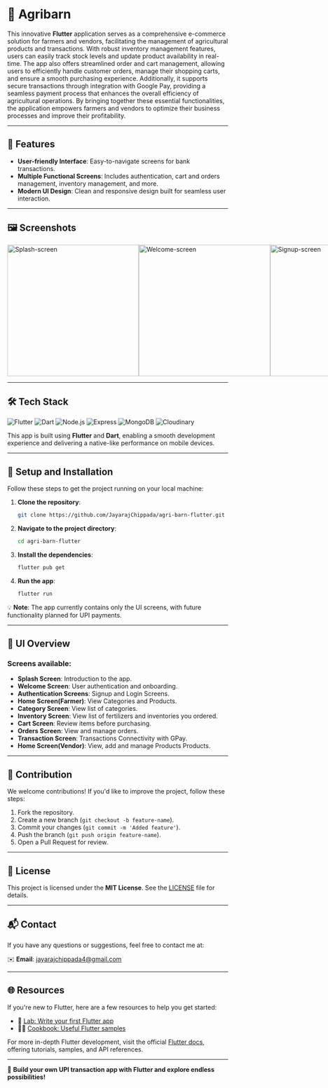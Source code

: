 # 🌾 Agribarn

This innovative **Flutter** application serves as a comprehensive e-commerce solution for farmers and vendors, facilitating the management of agricultural products and transactions. With robust inventory management features, users can easily track stock levels and update product availability in real-time. The app also offers streamlined order and cart management, allowing users to efficiently handle customer orders, manage their shopping carts, and ensure a smooth purchasing experience. Additionally, it supports secure transactions through integration with Google Pay, providing a seamless payment process that enhances the overall efficiency of agricultural operations. By bringing together these essential functionalities, the application empowers farmers and vendors to optimize their business processes and improve their profitability.

---

## 🚀 Features

- **User-friendly Interface**: Easy-to-navigate screens for bank transactions.
- **Multiple Functional Screens**: Includes authentication, cart and orders management, inventory management, and more.
- **Modern UI Design**: Clean and responsive design built for seamless user interaction.
---

## 🖼️ Screenshots

<div style="display: flex; flex-direction: row; justify-content: space-between;">
    <img src="https://github.com/user-attachments/assets/b969bc0c-bf38-40d5-8f4c-e916de7ac128" alt="Splash-screen" height="300"/>
    <img src="https://github.com/user-attachments/assets/e5195854-a33f-4b6f-8deb-1eb07cb5201d" alt="Welcome-screen" height="300"/>
    <img src="https://github.com/user-attachments/assets/6d82db48-2470-4139-8846-3dd421b3bc58" alt="Signup-screen" height="300"/>
    <img src="https://github.com/user-attachments/assets/b0d5acc8-9eae-4ff0-9d6d-7613b0052981" alt="Farmer-Login-screen" height="300"/>
    <img src="https://github.com/user-attachments/assets/2076fc62-bc37-4cdd-8429-d455cc964d85" alt="Vendor-Login-screen" height="300"/>
    <img src="https://github.com/user-attachments/assets/6679be25-e2b3-4a1b-ba42-4a32536ee508" alt="Home-screen" height="300"/>
    <img src="https://github.com/user-attachments/assets/5a422496-92bb-47e9-aea4-41f162559487" alt="Search-screen" height="300"/>
    <img src="https://github.com/user-attachments/assets/82e902e7-5c89-437d-9cf0-aba0715afe6a" alt="Cateogry-screen" height="300"/>
    <img src="https://github.com/user-attachments/assets/604f043d-f2eb-4718-8e8c-d7c26d3699e2" alt="Product-Detail-screen" height="300"/>
    <img src="https://github.com/user-attachments/assets/0c08da58-b0bf-4db3-b61c-1b3517636b1e" alt="Inventory-screen" height="300"/>
    <img src="https://github.com/user-attachments/assets/d9ade874-ee1f-4e00-b5a6-bd1b045d178a" alt="Cart-screen" height="300"/>
    <img src="https://github.com/user-attachments/assets/8e002e43-6199-4e81-a890-18e88cff2afc" alt="Orders-screen" height="300"/>
    <img src="https://github.com/user-attachments/assets/1080c7c2-9aa4-4cf3-bd0e-a30874cb736e" alt="Vendor-screen" height="300"/>
    <img src="https://github.com/user-attachments/assets/017d8e26-a1c9-4ed1-87da-5ce69e68fd00" alt="Add-Product-screen" height="300"/>
    <img src="https://github.com/user-attachments/assets/2ae61e10-7584-455c-ae96-baacf793e6a1" alt="Vendors-Orders-screen" height="300"/>
</div>

---

## 🛠️ Tech Stack

![Flutter](https://img.shields.io/badge/Flutter-02569B?style=for-the-badge&logo=flutter&logoColor=white)
![Dart](https://img.shields.io/badge/Dart-0175C2?style=for-the-badge&logo=dart&logoColor=white)
![Node.js](https://img.shields.io/badge/Node.js-339933?style=for-the-badge&logo=node.js&logoColor=white)
![Express](https://img.shields.io/badge/Express-404D59?style=for-the-badge&logo=express&logoColor=white)
![MongoDB](https://img.shields.io/badge/MongoDB-47A248?style=for-the-badge&logo=mongodb&logoColor=white)
![Cloudinary](https://img.shields.io/badge/Cloudinary-2B9B43?style=for-the-badge&logo=cloudinary&logoColor=white)


This app is built using **Flutter** and **Dart**, enabling a smooth development experience and delivering a native-like performance on mobile devices.

---

## 📝 Setup and Installation

Follow these steps to get the project running on your local machine:

1. **Clone the repository**:
    ```bash
    git clone https://github.com/JayarajChippada/agri-barn-flutter.git
    ```
2. **Navigate to the project directory**:
    ```bash
    cd agri-barn-flutter
    ```
3. **Install the dependencies**:
    ```bash
    flutter pub get
    ```
4. **Run the app**:
    ```bash
    flutter run
    ```

💡 **Note**: The app currently contains only the UI screens, with future functionality planned for UPI payments.

---

## 🎨 UI Overview

### Screens available:
- **Splash Screen**: Introduction to the app.
- **Welcome Screen**: User authentication and onboarding.
- **Authentication Screens**: Signup and Login Screens.
- **Home Screen(Farmer)**: View Categories and Products.
- **Category Screen**: View list of categories.
- **Inventory Screen**: View list of fertilizers and inventories you ordered.
- **Cart Screen**: Review items before purchasing.
- **Orders Screen**: View and manage orders.
- **Transaction Screen**: Transactions Connectivity with GPay.
- **Home Screen(Vendor)**: View, add and manage Products Products.
---

## 🤝 Contribution

We welcome contributions! If you'd like to improve the project, follow these steps:

1. Fork the repository.
2. Create a new branch (`git checkout -b feature-name`).
3. Commit your changes (`git commit -m 'Added feature'`).
4. Push the branch (`git push origin feature-name`).
5. Open a Pull Request for review.

---

## 📄 License

This project is licensed under the **MIT License**. See the [LICENSE](LICENSE) file for details.

---

## 📬 Contact

If you have any questions or suggestions, feel free to contact me at:

✉️ **Email**: [jayarajchippada4@gmail.com](mailto:jayarajchippada4@gmail.com)

---

## 🌐 Resources

If you're new to Flutter, here are a few resources to help you get started:

- 📘 [Lab: Write your first Flutter app](https://docs.flutter.dev/get-started/codelab)
- 🧑‍🍳 [Cookbook: Useful Flutter samples](https://docs.flutter.dev/cookbook)

For more in-depth Flutter development, visit the official [Flutter docs](https://docs.flutter.dev/), offering tutorials, samples, and API references.

---

🌟 **Build your own UPI transaction app with Flutter and explore endless possibilities!**
